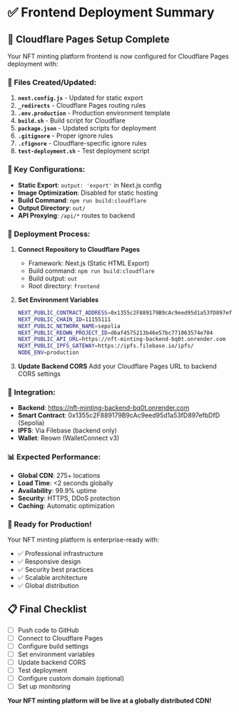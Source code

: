 # ✅ Frontend Deployment Summary

## 🎯 Cloudflare Pages Setup Complete

Your NFT minting platform frontend is now configured for Cloudflare Pages deployment with:

### 📁 Files Created/Updated:

1. **`next.config.js`** - Updated for static export
2. **`_redirects`** - Cloudflare Pages routing rules
3. **`.env.production`** - Production environment template
4. **`build.sh`** - Build script for Cloudflare
5. **`package.json`** - Updated scripts for deployment
6. **`.gitignore`** - Proper ignore rules
7. **`.cfignore`** - Cloudflare-specific ignore rules
8. **`test-deployment.sh`** - Test deployment script

### 🔧 Key Configurations:

- **Static Export**: `output: 'export'` in Next.js config
- **Image Optimization**: Disabled for static hosting
- **Build Command**: `npm run build:cloudflare`
- **Output Directory**: `out/`
- **API Proxying**: `/api/*` routes to backend

### 🚀 Deployment Process:

1. **Connect Repository to Cloudflare Pages**
   - Framework: Next.js (Static HTML Export)
   - Build command: `npm run build:cloudflare`
   - Build output: `out`
   - Root directory: `frontend`

2. **Set Environment Variables**
   ```bash
   NEXT_PUBLIC_CONTRACT_ADDRESS=0x1355c2F889179B9cAc9eed95d1a53fD897efbDfD
   NEXT_PUBLIC_CHAIN_ID=11155111
   NEXT_PUBLIC_NETWORK_NAME=sepolia
   NEXT_PUBLIC_REOWN_PROJECT_ID=d6af4575213b46e57bc771063574e704
   NEXT_PUBLIC_API_URL=https://nft-minting-backend-bq0t.onrender.com
   NEXT_PUBLIC_IPFS_GATEWAY=https://ipfs.filebase.io/ipfs/
   NODE_ENV=production
   ```

3. **Update Backend CORS**
   Add your Cloudflare Pages URL to backend CORS settings

### 🔗 Integration:

- **Backend**: https://nft-minting-backend-bq0t.onrender.com
- **Smart Contract**: 0x1355c2F889179B9cAc9eed95d1a53fD897efbDfD (Sepolia)
- **IPFS**: Via Filebase (backend only)
- **Wallet**: Reown (WalletConnect v3)

### 📊 Expected Performance:

- **Global CDN**: 275+ locations
- **Load Time**: <2 seconds globally
- **Availability**: 99.9% uptime
- **Security**: HTTPS, DDoS protection
- **Caching**: Automatic optimization

### 🎉 Ready for Production!

Your NFT minting platform is enterprise-ready with:
- ✅ Professional infrastructure
- ✅ Responsive design
- ✅ Security best practices
- ✅ Scalable architecture
- ✅ Global distribution

## 📋 Final Checklist

- [ ] Push code to GitHub
- [ ] Connect to Cloudflare Pages
- [ ] Configure build settings
- [ ] Set environment variables
- [ ] Update backend CORS
- [ ] Test deployment
- [ ] Configure custom domain (optional)
- [ ] Set up monitoring

**Your NFT minting platform will be live at a globally distributed CDN!**
